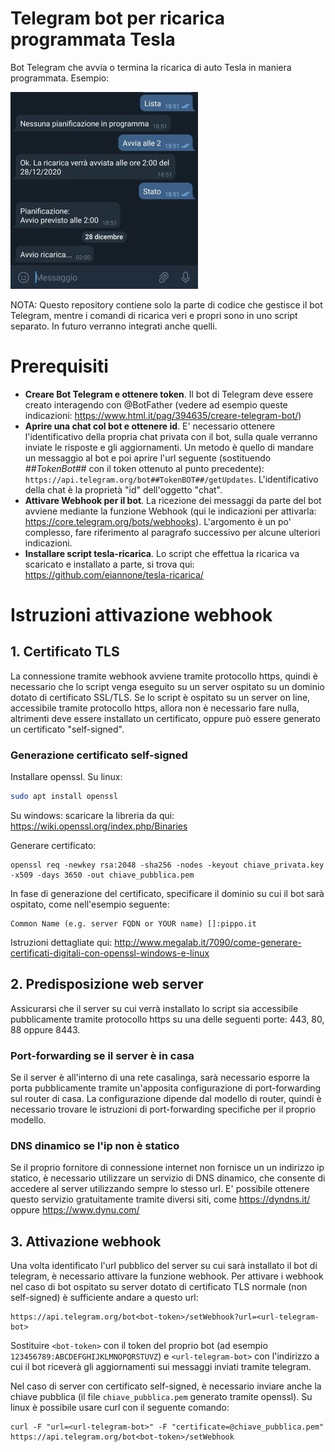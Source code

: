# Telegram bot per ricarica programmata Tesla
Bot Telegram che avvia o termina la ricarica di auto Tesla in maniera programmata.
Esempio:

![Schermata bot](https://raw.githubusercontent.com/eiannone/tesla-bot-ricarica/main/schermata.jpg)

NOTA: Questo repository contiene solo la parte di codice che gestisce il bot Telegram, mentre i comandi di ricarica veri e propri sono in uno script separato.
In futuro verranno integrati anche quelli.

# Prerequisiti
* **Creare Bot Telegram e ottenere token**. Il bot di Telegram deve essere creato interagendo con @BotFather (vedere ad esempio queste indicazioni: https://www.html.it/pag/394635/creare-telegram-bot/)
* **Aprire una chat col bot e ottenere id**. E' necessario ottenere l'identificativo della propria chat privata con il bot, sulla quale verranno inviate le risposte e gli aggiornamenti. Un metodo è quello di mandare un messaggio al bot e poi aprire l'url seguente (sostituendo *##TokenBot##* con il token ottenuto al punto precedente): `https://api.telegram.org/bot##TokenBOT##/getUpdates`. L'identificativo della chat è la proprietà "id" dell'oggetto "chat".
* **Attivare Webhook per il bot**. La ricezione dei messaggi da parte del bot avviene mediante la funzione Webhook (qui le indicazioni per attivarla: https://core.telegram.org/bots/webhooks). L'argomento è un po' complesso, fare riferimento al paragrafo successivo per alcune ulteriori indicazioni.
* **Installare script tesla-ricarica**. Lo script che effettua la ricarica va scaricato e installato a parte, si trova qui: https://github.com/eiannone/tesla-ricarica/


# Istruzioni attivazione webhook
## 1. Certificato TLS
La connessione tramite webhook avviene tramite protocollo https, quindi è necessario che lo script venga eseguito su un server ospitato su un dominio dotato di certificato SSL/TLS.
Se lo script è ospitato su un server on line, accessibile tramite protocollo https, allora non è necessario fare nulla, altrimenti deve essere installato un certificato, oppure può essere generato un certificato "self-signed".

### Generazione certificato self-signed
Installare openssl. Su linux:
```bash
sudo apt install openssl
```
Su windows: scaricare la libreria da qui: https://wiki.openssl.org/index.php/Binaries

Generare certificato:
```
openssl req -newkey rsa:2048 -sha256 -nodes -keyout chiave_privata.key -x509 -days 3650 -out chiave_pubblica.pem
```
In fase di generazione del certificato, specificare il dominio su cui il bot sarà ospitato, come nell'esempio seguente:
```
Common Name (e.g. server FQDN or YOUR name) []:pippo.it
```
Istruzioni dettagliate qui: http://www.megalab.it/7090/come-generare-certificati-digitali-con-openssl-windows-e-linux

## 2. Predisposizione web server
Assicurarsi che il server su cui verrà installato lo script sia accessibile pubblicamente tramite protocollo https su una delle seguenti porte: 443, 80, 88 oppure 8443.

### Port-forwarding se il server è in casa
Se il server è all'interno di una rete casalinga, sarà necessario esporre la porta pubblicamente tramite un'apposita configurazione di port-forwarding sul router di casa.
La configurazione dipende dal modello di router, quindi è necessario trovare le istruzioni di port-forwarding specifiche per il proprio modello.

### DNS dinamico se l'ip non è statico
Se il proprio fornitore di connessione internet non fornisce un un indirizzo ip statico, è necessario utilizzare un servizio di DNS dinamico, che consente di accedere al server utilizzando sempre lo stesso url.
E' possibile ottenere questo servizio gratuitamente tramite diversi siti, come https://dyndns.it/ oppure https://www.dynu.com/

## 3. Attivazione webhook
Una volta identificato l'url pubblico del server su cui sarà installato il bot di telegram, è necessario attivare la funzione webhook.
Per attivare i webhook nel caso di bot ospitato su server dotato di certificato TLS normale (non self-signed) è sufficiente andare a questo url:
```
https://api.telegram.org/bot<bot-token>/setWebhook?url=<url-telegram-bot>
```
Sostituire `<bot-token>` con il token del proprio bot (ad esempio `123456789:ABCDEFGHIJKLMNOPQRSTUVZ`) e `<url-telegram-bot>` con l'indirizzo a cui il bot riceverà gli aggiornamenti sui messaggi inviati tramite telegram.

Nel caso di server con certificato self-signed, è necessario inviare anche la chiave pubblica (il file `chiave_pubblica.pem` generato tramite openssl).
Su linux è possibile usare curl con il seguente comando:
```
curl -F "url=<url-telegram-bot>" -F "certificate=@chiave_pubblica.pem" https://api.telegram.org/bot<bot-token>/setWebhook
```
